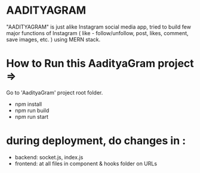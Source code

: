 # AADITYAGRAM
"AADITYAGRAM" is just alike Instagram social media app, tried to build few major functions of Instagram 
( like - follow/unfollow, post, likes, comment, save images, etc. ) using MERN stack.

# How to Run this AadityaGram project =>
Go to 'AadityaGram' project root folder.
- npm install
- npm run build
- npm run start

# during deployment, do changes in :
- backend: socket.js, index.js
- frontend: at all files in component & hooks folder on URLs